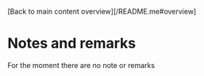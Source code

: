[Back to main content overview][/README.me#overview]
# Notes and remarks
For the moment there are no note or remarks